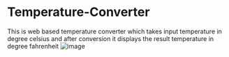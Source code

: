# Temperature-Converter
 This is web based temperature converter which takes input temperature in degree celsius and after conversion it displays the result temperature in degree fahrenheit
 ![image](https://user-images.githubusercontent.com/90320839/166158132-b393115e-5839-47a4-9d92-5e82709a70e6.png)

